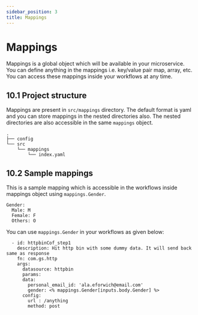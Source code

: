 ```yaml
---
sidebar_position: 3
title: Mappings
---
```


# Mappings

Mappings is a global object which will be available in your microservice. You can define anything in the mappings i.e. key/value pair map, array, etc. You can access these mappings inside your workflows at any time.

## 10.1 Project structure
Mappings are present in `src/mappings` directory. The default format is yaml and you can store mappings in the nested directories also. The nested directories are also accessible in the same `mappings` object.
```
.
├── config
└── src
    └── mappings
        └── index.yaml
```

## 10.2 Sample mappings
This is a sample mapping which is accessible in the workflows inside mappings object using `mappings.Gender`.
```
Gender:
  Male: M
  Female: F
  Others: O
```

You can use `mappings.Gender` in your workflows as given below:
```
  - id: httpbinCof_step1
    description: Hit http bin with some dummy data. It will send back same as response
    fn: com.gs.http
    args:
      datasource: httpbin
      params:
      data:
        personal_email_id: 'ala.eforwich@email.com'
        gender: <% mappings.Gender[inputs.body.Gender] %>
      config:
        url : /anything
        method: post
```